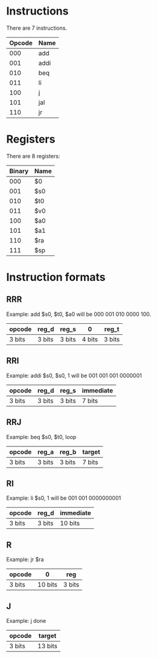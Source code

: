 # Instructions
There are 7 instructions.

|Opcode |Name   |
|-------|-------|
|000    |   add |
|001    |   addi|
|010    |   beq |
|011    |   li  |
|100    |   j   |
|101    |   jal |
|110    |   jr  |

# Registers
There are 8 registers:

|Binary |Name   |
|-------|-------|
|000    |    $0 |
|001    |    $s0|
|010    |    $t0|
|011    |    $v0|
|100    |    $a0|
|101    |    $a1|
|110    |    $ra|
|111    |    $sp|

# Instruction formats

## RRR
Example: add $s0, $t0, $a0 will be 000 001 010 0000 100.

|opcode|reg_d |reg_s | 0    |reg_t |
|------|------|------|------|------|
|3 bits|3 bits|3 bits|4 bits|3 bits|

## RRI

Example: addi $s0, $s0, 1 will be 001 001 001 0000001

|opcode|reg_d |reg_s |immediate |
|------|------|------|----------|
|3 bits|3 bits|3 bits|7 bits    |

## RRJ

Example: beq $s0, $t0, loop

|opcode|reg_a |reg_b |target|
|------|------|------|------|
|3 bits|3 bits|3 bits|7 bits|

## RI

Example: li $s0, 1 will be 001 001 0000000001

|opcode|reg_d |immediate |
|------|------|----------|
|3 bits|3 bits|10 bits   |

## R

Example: jr $ra

|opcode| 0     |reg   |
|------|-------|------|
|3 bits|10 bits|3 bits|

## J

Example: j done

|opcode|target |
|------|-------|
|3 bits|13 bits|